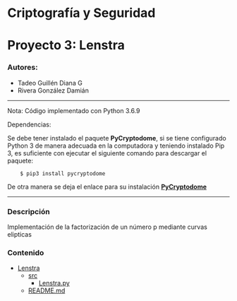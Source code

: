 # Criptografía y Seguridad
# Proyecto 3: Lenstra
### Autores:
- Tadeo Guillén Diana G
- Rivera González Damián
- - -
Nota: Código implementado con Python 3.6.9

Dependencias:

Se debe tener instalado el paquete **PyCryptodome**, si se tiene configurado Python 3 de manera adecuada en la computadora y teniendo instalado Pip 3, es suficiente con ejecutar el siguiente comando para descargar el paquete:
```
    $ pip3 install pycryptodome
```
De otra manera se deja el enlace para su instalación [**PyCryptodome**](https://pycryptodome.readthedocs.io/en/latest/src/installation.html)

- - -

### Descripción
Implementación de la factorización de un número p mediante curvas elipticas

### Contenido
-   [Lenstra](/)
    - [src](src/)
       - [Lenstra.py](src/Lenstra.py)
    - [README.md](README.md)